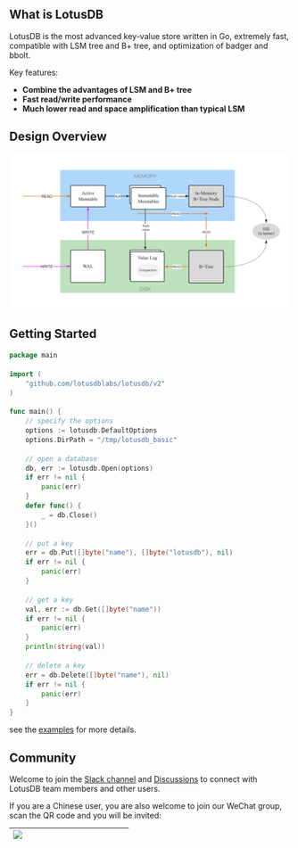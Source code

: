 ## What is LotusDB

LotusDB is the most advanced key-value store written in Go, extremely fast, compatible with LSM tree and B+ tree, and optimization of badger and bbolt.

Key features:

* **Combine the advantages of LSM and B+ tree**
* **Fast read/write performance**
* **Much lower read and space amplification than typical LSM**

## Design Overview

![](https://github.com/lotusdblabs/lotusdb/blob/main/resource/img/design-overview.png)

## Getting Started
```go
package main

import (
	"github.com/lotusdblabs/lotusdb/v2"
)

func main() {
	// specify the options
	options := lotusdb.DefaultOptions
	options.DirPath = "/tmp/lotusdb_basic"

	// open a database
	db, err := lotusdb.Open(options)
	if err != nil {
		panic(err)
	}
	defer func() {
		_ = db.Close()
	}()

	// put a key
	err = db.Put([]byte("name"), []byte("lotusdb"), nil)
	if err != nil {
		panic(err)
	}

	// get a key
	val, err := db.Get([]byte("name"))
	if err != nil {
		panic(err)
	}
	println(string(val))

	// delete a key
	err = db.Delete([]byte("name"), nil)
	if err != nil {
		panic(err)
	}
}
```
see the [examples](https://github.com/lotusdblabs/lotusdb/tree/main/examples) for more details.

## Community

Welcome to join the [Slack channel](https://join.slack.com/t/rosedblabs/shared_invite/zt-19oj8ecqb-V02ycMV0BH1~Tn6tfeTz6A) and  [Discussions](https://github.com/lotusdblabs/lotusdb/discussions) to connect with LotusDB team members and other users.

If you are a Chinese user, you are also welcome to join our WeChat group, scan the QR code and you will be invited:

| <img src="https://i.loli.net/2021/05/06/tGTH7SXg8w95slA.jpg" width="200px" align="left"/> |
| ------------------------------------------------------------ |

